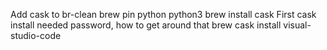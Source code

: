 

Add cask to br-clean
brew pin python python3
brew install cask
First cask install needed password, how to get around that
brew cask install visual-studio-code

